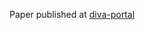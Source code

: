 Paper published at [diva-portal](https://www.diva-portal.org/smash/record.jsf?pid=diva2%3A1443070&dswid=842)
